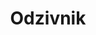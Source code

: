 ---
title: Odzivnik
redirect_from:
- /tajnica/
- /tajnik/
- /nivram/
- /posnamicitat/
- /razsvetlinas/
- /odzivnik/
- /adela/
redirect_to: https://www.speakpipe.com/OpravicujemoSe
---